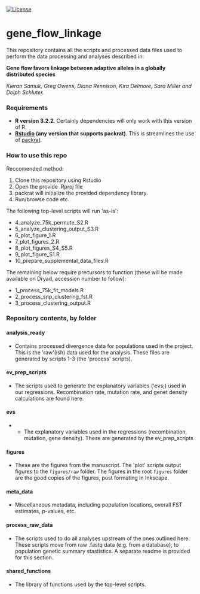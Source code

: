 
[![License](http://img.shields.io/:license-mit-blue.svg)](http://doge.mit-license.org)

# gene_flow_linkage

This repository contains all the scripts and processed data files used to perform the data processing and analyses described in:

**Gene flow favors linkage between adaptive alleles in a globally distributed species**

*Kieran Samuk, Greg Owens, Diana Rennison, Kira Delmore, Sara Miller and Dolph Schluter.*

### Requirements

- **R version 3.2.2**. Certainly dependencies will only work with this version of R.
- **[Rstudio](https://www.rstudio.com/) (any version that supports packrat)**. This is streamlines the use of [packrat](https://rstudio.github.io/packrat/).

### How to use this repo

Reccomended method:

1. Clone this repository using Rstudio
2. Open the provide .Rproj file
3. packrat will initialize the provided dependency library.
4. Run/browse code etc.

The following top-level scripts will run 'as-is':

* 4_analyze_75k_permute_S2.R
* 5_analyze_clustering_output_S3.R
* 6_plot_figure_1.R
* 7_plot_figures_2.R
* 8_plot_figures_S4_S5.R
* 9_plot_figure_S1.R
* 10_prepare_supplemental_data_files.R

The remaining below require precursors to function (these will be made available on Dryad, accession number to follow):

* 1_process_75k_fit_models.R
* 2_process_snp_clustering_fst.R
* 3_process_clustering_output.R

### Repository contents, by folder

#### analysis_ready
- Contains processed divergence data for populations used in the project. This is the 'raw'(ish) data used for the analysis. These files are generated by scripts 1-3 (the 'process' scripts). 
#### ev_prep_scripts
- The scripts used to generate the explanatory variables ('evs;) used in our regressions. Recombination rate, mutation rate, and genet density calculations are found here.
#### evs
* - The explanatory variables used in the regressions (recombination, mutation, gene density). These are generated by the ev_prep_scripts
#### figures
- These are the figures from the manuscript. The 'plot' scripts output figures to the `figures/raw` folder. The figures in the root `figures` folder are the good copies of the figures, post formating in Inkscape.
#### meta_data
- Miscellaneous metadata, including population locations, overall FST estimates, p-values, etc.
#### process_raw_data
- The scripts used to do all analyses upstream of the ones outlined here. These scripts move from raw .fastq data (e.g. from a database), to population genetic summary stastistics. A separate readme is provided for this section.
#### shared_functions
- The library of functions used by the top-level scripts.

